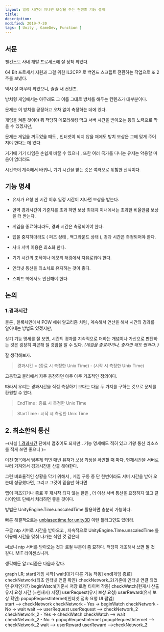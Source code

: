 ```yaml
---
layout: 일정 시간이 지나면 보상을 주는 컨텐츠 기능 설계 
title: 
description: 
modified: 2019-7-20
tags: [ Unity , GameDev, Function ] 
---
```


## 서문

젠킨스도 사내 개발 프로세스에 잘 정착 되었다. 

64 Bit 프로세서 지원과 그걸 위한 IL2CPP 로 백엔드 스크립트 전환하는 작업으로 또 2주를 보냈다. 

역시 잘 마무리 되었으니, 슬슬 새 컨텐츠. 

방치형 게임에서는 아무래도 그 이름 그대로 방치를 해두는 컨텐츠가 대부분이다.

문제는 이 방치를 공정하고 오차 없이 측정하는 데에 있다. 

게임을 켜둔 것이야 뭐 적당히 메모리해킹 막고 서버 시간을 받아오는 등의 노력으로 막을 수 있겠지만, 

문제는 게임을 꺼두었을 때도 , 인터넷이 되지 않을 때에도 방치 보상은 그에 맞게 주어져야 한다는 데 있다. 

거기에 기기 타임은 손쉽게 바꿀 수 있으니 , 또한 여러 국가를 다니는 유저는 악용할 마음이 없더라도 

시간축이 계속해서 바뀌니, 기기 시간을 받는 것은 여러모로 위험한 선택이다. 

## 기능 명세 

- 유저가 요청 한 시간 이후 일정 시간이 지나면 보상을 받는다.

- 만약 경과시간이 기준치를 초과 하면 보상 최대치 이내에서는 초과한 비율만큼 보상을 더 받는다. 

- 게임을 종료하더라도, 경과 시간은 측정되어야 한다. 

- 앱을 중지하더라도 ( 퍼즈 상태 , 백그라운드 상태 ), 경과 시간은 측정되어야 한다. 

- 사내 서버 이용은 최소화 한다. 

- 기기 시간의 조작이나 메모리 해킹에서 자유로워야 한다. 

- 인터넷 통신을 최소치로 유지하는 것이 좋다. 

- 스피드 핵에서도 안전해야 한다. 

## 논의

### 1.경과시간 

물론 , 블록체인에서 POW 해쉬 알고리즘 처럼 , 계속해서 연산을 해서 시간의 경과를 알아내는 방법도 있겠지만, 

상기 기능 명세를 잘 보면, 시간의 경과를 지속적으로 더하는 개념이나 가산으로 판단하는 것은 굉장히 피곤해 질 것임을 알 수 있다. 
_(게임을 종료하거나, 중지만 해도 뻔하다. )_

잘 생각해보자. 

> 경과시간 = (종료 시 측정한 Unix Time) - (시작 시 측정한 Unix Time)

고등학교 물리에서 자주 등장하던 아주 아주 기초적인 정의이다.

따라서 우리는 경과시간을 직접 측정하기 보다는 다음 두 가지를 구하는 것으로 문제를 환원할 수 있다. 

> EndTime : 종료 시 측정한 Unix Time

> StartTime : 시작 시 측정한 Unix Time

## 2. 최소한의 통신 

~(사실 [1.경과시간](#1.경과시간) 단에서 멈추어도 되지만.. 기능 명세에도 적혀 있고 기왕 통신 리소스를 적게 쓰면 좋으니 )~

이전 항목에서 멈추게 되면 매번 유저가 보상 과정을 확인할 때 마다, 현재시간을 서버로 부터 가져와서 경과시간을 산출 해야한다. 

그런 비효율적인 상황을 막기 위해서 , 게임 구동 중 단 한번이라도 서버 시간을 받아 오는데 성공했다면, 그리고 그것이 믿을만 하다면 

앱이 퍼즈되거나 종료 후 재시작 되지 않는 한은 , 더 이상 서버 통신을 요청하지 않고 클라이언트 단에서 처리하면 좋을 것이다. 

방법은 UnityEngine.Time.unscaledTime 활용하면 충분히 가능하다. 

빠른 해결책으로는 [unbiasedtime for unity3D](https://github.com/Lordinarius/unbiasedtime) 이런 플러그인도 있더라. 

구글 ntp 서버로 시간을 받아오고 , 지속적으로 UnityEngine.Time.unscaledTime 를 이용해 시간을 맞춰 나가는 식인 것 같은데

써보니 ntp 서버를 받아오는 것과 로컬 부분이 좀 묘하다. 적당히 개조해서 쓰면 될 것 같다. MIT 라이센스니까.

생각해둔 알고리즘은 다음과 같다. 

<div class="mermaid">
graph LR;
    start[게임 시작]
    wait[대기 다른 기능 작동]
    end[게임 종료]
    checkNetwork{최초 인터넷 연결 확인}
    checkNetwork_2{기존에 인터넷 연결 되었던 유저인가?}
    beginWatch[기준시 저장 로컬 타이머 작동]
    checkWatch[현재시 산출 유저 요청 시간 (=현재시) 저장]
    userRequest(유저 보상 요청)
    userReward(유저 보상 확인)
    popupRequestInternet[인터넷 접속 요청 UI 팝업]
</div>
start --> checkNetwork 
    checkNetwork - Yes -> beginWatch 
    checkNetwork - No -> wait 
    wait --> userRequest 
    userRequest --> checkNetwork_2 
    checkNetwork_2 - Yes -> checkWatch 
    checkWatch --> wait 
    checkNetwork_2 - No -> popupRequestInternet 
    popupRequestInternet --> checkNetwork_2
    wait --> userReward 
    userReward -->checkNetwork_2
